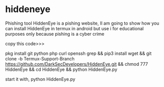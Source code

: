 # hiddeneye
Phishing tool
HiddenEye is a pishing website, II am going to show how you can install HiddenEye in termux in android but use i for educational purposes only because pishing is a cyber crime

copy this code>>>

pkg install git python php curl openssh grep && pip3 install wget && git clone -b Termux-Support-Branch https://github.com/DarkSecDevelopers/HiddenEye.git && chmod 777 HiddenEye && cd HiddenEye && python HiddenEye.py

start it with, python HiddenEye.py
